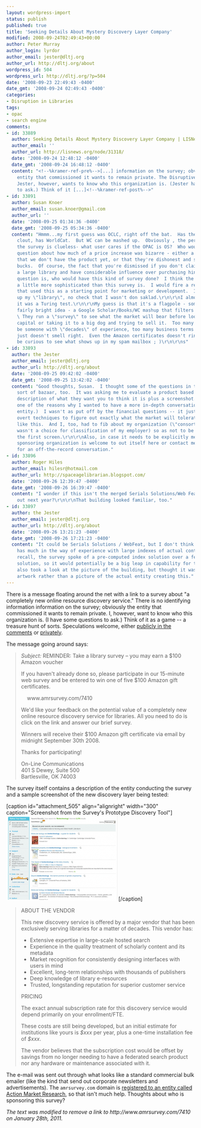 ```yaml
---
layout: wordpress-import
status: publish
published: true
title: 'Seeking Details About Mystery Discovery Layer Company'
modified: 2008-09-24T02:49:43+00:00
author: Peter Murray
author_login: lyrdor
author_email: jester@dltj.org
author_url: http://dltj.org/about
wordpress_id: 504
wordpress_url: http://dltj.org/?p=504
date: '2008-09-23 22:49:43 -0400'
date_gmt: '2008-09-24 02:49:43 -0400'
categories:
- Disruption in Libraries
tags:
- opac
- search engine
comments:
- id: 33889
  author: Seeking Details About Mystery Discovery Layer Company | LISNews
  author_email: ''
  author_url: http://lisnews.org/node/31318/
  date: '2008-09-24 12:48:12 -0400'
  date_gmt: '2008-09-24 16:48:12 -0400'
  content: "<!--%kramer-ref-pre%-->[...] information on the survey; obviously the
    entity that commissioned it wants to remain private. The Disruptive Library Technology
    Jester, however, wants to know who this organization is. (Jester has some questions
    to ask.) Think of it [...]<!--%kramer-ref-post%-->"
- id: 33891
  author: Susan Knoer
  author_email: susan.knoer@gmail.com
  author_url: ''
  date: '2008-09-25 01:34:36 -0400'
  date_gmt: '2008-09-25 05:34:36 -0400'
  content: "Hmmm...my first guess was OCLC, right off the bat.  Has the age, has the
    clout, has WorldCat.  But WC can be mashed up.  Obviously , the person who wrote
    the survey is clueless- what user cares if the OPAC is OS?  Who would ask?\r\n\r\nThe
    question about how much of a price increase was bizarre - either a declaration
    that we don't have the product yet, or that they're dishonest and seeking big
    bucks.  Of course, the fact that you're dismissed if you don't claim to be from
    a large library and have considerable influence over purchasing hints that way.\r\n\r\nNext
    question is, who would have this kind of survey done?  I think the big dogs are
    a little more sophisticated than this survey is.  I would fire a research team
    that used this as a starting point for marketing or development.  I totally made
    up my \"library\", no check that I wasn't don saklad.\r\n\r\nI almost felt like
    it was a Turing test.\r\n\r\nMy guess is that it's a flagpole - someone has a
    fairly bright idea - a Google Scholar/Books/WC mashup that filters by your subscriptions.
    \ They run a \"survey\" to see what the market will bear before looking for venture
    capital or taking it to a big dog and trying to sell it.  Too many red flags to
    be someone with \"decades\" of experience, too many business terms (ROI on a OPAC?),
    just doesn't smell right.  Even the Amazon certificates doesn't ring true.\r\n\r\nI'll
    be curious to see what shows up in my spam mailbox ; )\r\n\r\ns"
- id: 33893
  author: the Jester
  author_email: jester@dltj.org
  author_url: http://dltj.org/about
  date: '2008-09-25 09:42:02 -0400'
  date_gmt: '2008-09-25 13:42:02 -0400'
  content: "Good thoughts, Susan.  I thought some of the questions in the survey were
    sort of bazaar, too.  It was asking me to evaluate a product based on a textual
    description of what they want you to think it is plus a screenshot.  (Which is
    one of the reasons why I wanted to have a more in-depth conversation with this
    entity.)  I wasn't as put off by the financial questions -- it just sounded like
    overt techniques to figure out exactly what the market will tolerate for a product
    like this.  And I, too, had to fib about my organization (\"consortial office\"
    wasn't a choice for classification of my employer) so as not to be dismissed after
    the first screen.\r\n\r\nAlso, in case it needs to be explicitly mentioned, the
    sponsoring organization is welcome to out itself here or contact me privately
    for an off-the-record conversation."
- id: 33896
  author: Roger Hiles
  author_email: hilesr@hotmail.com
  author_url: http://spaceagelibrarian.blogspot.com/
  date: '2008-09-26 12:39:47 -0400'
  date_gmt: '2008-09-26 16:39:47 -0400'
  content: "I wonder if this isn't the merged Serials Solutions/Web Feat product due
    out next year?\r\n\r\nThat building looked familiar, too."
- id: 33897
  author: the Jester
  author_email: jester@dltj.org
  author_url: http://dltj.org/about
  date: '2008-09-26 13:21:23 -0400'
  date_gmt: '2008-09-26 17:21:23 -0400'
  content: "It could be Serials Solutions / WebFeat, but I don't think Serials Solutions
    has much in the way of experience with large indexes of actual content.  As I
    recall, the survey spoke of a pre-computed index solution over a federated-only
    solution, so it would potentially be a big leap in capability for them.\r\n\r\nI
    also took a look at the picture of the building, but thought it was just generic
    artwork rather than a picture of the actual entity creating this."
---
```

<p>There is a message floating around the net with a link to a survey about "a completely new online resource discovery service."  There is no identifying information information on the survey; obviously the entity that commissioned it wants to remain private.  I, however, want to know who this organization is.  (I have some questions to ask.)  Think of it as a game -- a treasure hunt of sorts.  Speculations welcome, either <a href="/article/mystery-discovery-layer-company/#respond">publicly in the comments</a> or <a href="/contact/">privately</a>.</p>
<p>The message going around says:</p>
<blockquote><p><i>Subject:</i> REMINDER: Take a library survey &ndash; you may earn a $100 Amazon voucher</p>
<p>If you haven't already done so, please participate in our 15-minute web survey and be entered to win one of five $100 Amazon gift certificates.</p>
<p>&nbsp;&nbsp;&nbsp;&nbsp;<span class="removed_link" title="http://www.amrsurvey.com/7410">www.amrsurvey.com/7410</span></p>
<p>We'd like your feedback on the potential value of a completely new online resource discovery service for libraries. All you need to do is click on the link and answer our brief survey.</p>
<p>Winners will receive their $100 Amazon gift certificate via email by midnight September 30th 2008.</p>
<p>Thanks for participating!</p>
<p>On-Line Communications<br />
401 S Dewey, Suite 500<br />
Bartlesville, OK 74003</p></blockquote>
<p>The survey itself contains a description of the entity conducting the survey and a sample screenshot of the new discovery layer being tested:</p>
<p>[caption id="attachment_505" align="alignright" width="300" caption="Screenshot from the Survey's Prototype Discovery Tool"]<a href="/article/mystery-discovery-layer-company/screenshot/" rel="attachment wp-att-505"><img src="/wp-content/uploads/2008/09/screenshot-300x227.png" alt="Screenshot from the Survey&#039;s Prototype Discovery Tool" title="Screenshot from the Survey&#039;s Prototype Discovery Tool" width="300" height="227" class="size-medium wp-image-505" /></a>[/caption]<br />
<blockquote>ABOUT THE VENDOR</p>
<p>This new discovery service is offered by a major vendor that has been exclusively serving libraries for a matter of decades. This vendor has:</p>
<ul type="disc">
<li>Extensive expertise in large-scale hosted search</li>
<li>Experience in the quality treatment of scholarly content and its metadata</li>
<li>Market recognition for consistently designing interfaces with users in mind</li>
<li>Excellent, long-term relationships with thousands of publishers</li>
<li>Deep knowledge of library e-resources</li>
<li>Trusted, longstanding reputation for superior customer service</li>
</ul>
<p>PRICING</p>
<p>The exact annual subscription rate for this discovery service would depend primarily on your enrollment/FTE.</p>
<p>These costs are still being developed, but an initial estimate for institutions like yours is <i>$xxx</i> per year, plus a one-time installation fee of <i>$xxx</i>.</p>
<p>The vendor believes that the subscription cost would be offset by savings from no longer needing to have a federated search product nor any hardware or maintenance associated with it.</p></blockquote>
<p>The e-mail was sent out through what looks like a standard commercial bulk emailer (like the kind that send out corporate newsletters and advertisements).  The <code>amrsurvey.com</code> domain is <a href="http://secure.dotearth.com/cgi-bin/www.dotearth.com/verify-whois.cgi?member=&amp;site=&amp;promo=&amp;sessid=&amp;domain=amrsurvey&amp;type=com&amp;FormsButton1=Search" title="us_whoissearch_template">registered to an entity called Action Market Research</a>, so that isn't much help. Thoughts about who is sponsoring this survey?
<p style="padding:0;margin:0;font-style:italic;" class="removed_link">The text was modified to remove a link to http://www.amrsurvey.com/7410 on January 28th, 2011.</p>
